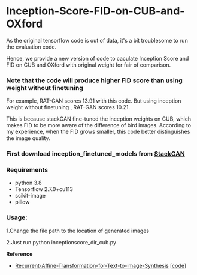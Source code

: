 # Inception-Score-FID-on-CUB-and-OXford
As the original tensorflow code is out of data, it's a bit troublesome to run the evaluation code.

Hence, we provide a new version of code to caculate Inception Score and FID on CUB and OXford with original weight for fair of comparison.

### Note that the code will produce higher FID score than using weight without finetuning
For example, RAT-GAN scores 13.91 with this code. But using inception weight without finetuning , RAT-GAN scores 10.21.

This is because stackGAN fine-tuned the inception weights on CUB, which makes FID to be more aware of the difference of bird images. According to my experience, when the FID grows smaller, this code better distinguishes the image quality.

### First download inception_finetuned_models from [StackGAN]([https://drive.google.com/open?id=1O_LtUP9sch09QH3s_EBAgLEctBQ5JBSJ](https://drive.google.com/file/d/0B3y_msrWZaXLMzNMNWhWdW0zVWs/view?resourcekey=0-gBxxw4fU6ikmNtkfFSQALw))


### Requirements
- python 3.8
- Tensorflow 2.7.0+cu113
- scikit-image
- pillow
### Usage:

1.Change the file path to the location of generated images

2.Just run python inceptionscore_dir_cub.py

**Reference**
- [Recurrent-Affine-Transformation-for-Text-to-image-Synthesis](https://arxiv.org/abs/2204.10482) [[code]](https://github.com/senmaoy/Recurrent-Affine-Transformation-for-Text-to-image-Synthesis.git)

